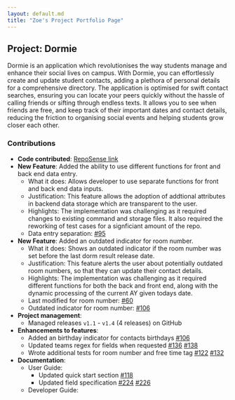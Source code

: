 ```yaml
---
layout: default.md
title: "Zoe's Project Portfolio Page"
---
```


## Project: Dormie

Dormie is an application which revolutionises the way students manage and enhance their social lives on campus. With Dormie, you can effortlessly create and update student contacts, adding a plethora of personal details for a comprehensive directory. The application is optimised for swift contact searches, ensuring you can locate your peers quickly without the hassle of calling friends or sifting through endless texts. It allows you to see when friends are free, and keep track of their important dates and contact details, reducing the friction to organising social events and helping students grow closer each other.

### Contributions

* **Code contributed**: [RepoSense link](https://nus-cs2103-ay2324s2.github.io/tp-dashboard/?search=nyankoclaws&sort=groupTitle&sortWithin=title&timeframe=commit&mergegroup=&groupSelect=groupByRepos&breakdown=true&checkedFileTypes=docs~functional-code~test-code~other&since=2024-02-23&tabOpen=true&tabType=authorship&tabAuthor=nyankoclaws&tabRepo=AY2324S2-CS2103T-F11-4%2Ftp%5Bmaster%5D&authorshipIsMergeGroup=false&authorshipFileTypes=docs~functional-code~test-code&authorshipIsBinaryFileTypeChecked=false&authorshipIsIgnoredFilesChecked=false)
* **New Feature**: Added the ability to use different functions for front and back end data entry.
  * What it does: Allows  developer to use separate functions for front and back end data inputs.
  * Justification: This feature allows the adoption of addtional attributes in backend data storage which are transparent to the user. 
  * Highlights: The implementation was challenging as it required changes to existing command and storage files. It also required the reworking of test cases for a signficiant amount of the repo.
  * Data entry separation: [\#95](https://github.com/AY2324S2-CS2103T-F11-4/tp/pull/95)
* **New Feature**: Added an outdated indicator for room number.
  * What it does: Shows an outdated indicator if the room number was set before the last dorm result release date.
  * Justification: This feature alerts the user about potentially outdated room numbers, so that they can update their contact details.
  * Highlights: The implementation was challenging as it required different functions for both the back and front end, along with the dynamic processing of the current AY given todays date.
  * Last modified for room number: [\#60](https://github.com/AY2324S2-CS2103T-F11-4/tp/pull/60)
  * Outdated indicator for room number: [\#106](https://github.com/AY2324S2-CS2103T-F11-4/tp/pull/106)
* **Project management**:
  * Managed releases `v1.1` - `v1.4` (4 releases) on GitHub
* **Enhancements to features**:
  * Added an birthday indicator for contacts birthdays [\#106](https://github.com/AY2324S2-CS2103T-F11-4/tp/pull/106)
  * Updated teams regex for fields when requested [\#136](https://github.com/AY2324S2-CS2103T-F11-4/tp/pull/136) [\#138](https://github.com/AY2324S2-CS2103T-F11-4/tp/pull/138)
  * Wrote additional tests for room number and free time tag [\#122](https://github.com/AY2324S2-CS2103T-F11-4/tp/pull/122) [\#132](https://github.com/AY2324S2-CS2103T-F11-4/tp/pull/132)
* **Documentation**:
  * User Guide:
    * Updated quick start section [\#118](https://github.com/AY2324S2-CS2103T-F11-4/tp/pull/118)
    * Updated field specification [\#224](https://github.com/AY2324S2-CS2103T-F11-4/tp/pull/224) [\#226](https://github.com/AY2324S2-CS2103T-F11-4/tp/pull/226)
  * Developer Guide:
